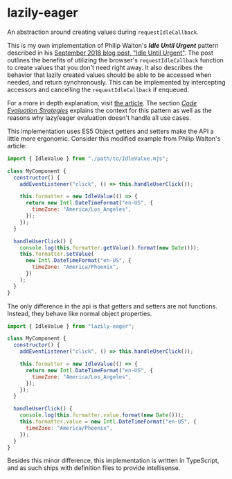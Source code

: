 # lazily-eager

An abstraction around creating values during `requestIdleCallback`.

This is my own implementation of Philip Walton's _**Idle Until Urgent**_ pattern
described in his
[September 2018 blog post, "Idle Until Urgent"](https://philipwalton.com/articles/idle-until-urgent/).
The post outlines the benefits of utilizing the browser's `requestIdleCallback`
function to create values that you don't need right away. It also describes the
behavior that lazily created values should be able to be accessed when needed,
and return synchronously. This can be implemented by intercepting accessors and
cancelling the `requestIdleCallback` if enqueued.

For a more in depth explanation, visit
[the article](https://philipwalton.com/articles/idle-until-urgent/). The section
[_Code Evaluation Strategies_](https://philipwalton.com/articles/idle-until-urgent/#code-evaluation-strategies)
explains the context for this pattern as well as the reasons why lazy/eager
evaluation doesn't handle all use cases.

This implementation uses ES5 Object getters and setters make the API a little
more ergonomic. Consider this modified example from Philip Walton's article:

```js
import { IdleValue } from "./path/to/IdleValue.mjs";

class MyComponent {
  constructor() {
    addEventListener("click", () => this.handleUserClick());

    this.formatter = new IdleValue(() => {
      return new Intl.DateTimeFormat("en-US", {
        timeZone: "America/Los_Angeles",
      });
    });
  }

  handleUserClick() {
    console.log(this.formatter.getValue().format(new Date()));
    this.formatter.setValue(
      new Intl.DateTimeFormat("en-US", {
        timeZone: "America/Phoenix",
      })
    );
  }
}
```

The only difference in the api is that getters and setters are not functions.
Instead, they behave like normal object properties.

```js
import { IdleValue } from "lazily-eager";

class MyComponent {
  constructor() {
    addEventListener("click", () => this.handleUserClick());

    this.formatter = new IdleValue(() => {
      return new Intl.DateTimeFormat("en-US", {
        timeZone: "America/Los_Angeles",
      });
    });
  }

  handleUserClick() {
    console.log(this.formatter.value.format(new Date()));
    this.formatter.value = new Intl.DateTimeFormat("en-US", {
      timeZone: "America/Phoenix",
    });
  }
}
```

Besides this minor difference, this implementation is written in TypeScript, and
as such ships with definition files to provide intellisense.

